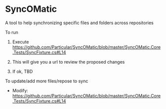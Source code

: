 SyncOMatic
==========

A tool to help synchronizing specific files and folders across repositories


To run 


1. Execute https://github.com/Particular/SyncOMatic/blob/master/SyncOMatic.Core.Tests/SyncFixture.cs#L14

2. This will give you a url to review the proposed changes

3. If ok, TBD



To update/add more files/repose to sync

* Modify: https://github.com/Particular/SyncOMatic/blob/master/SyncOMatic.Core.Tests/SyncFixture.cs#L14
